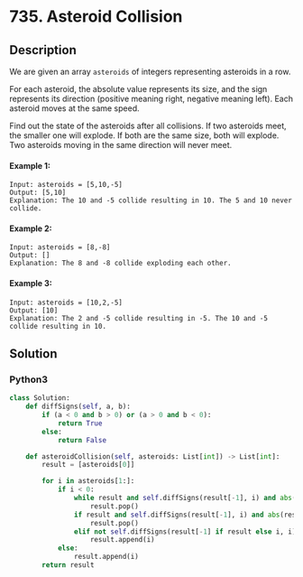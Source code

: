 # 735. Asteroid Collision

## Description
We are given an array `asteroids` of integers representing asteroids in a row.

For each asteroid, the absolute value represents its size, and the sign represents its direction (positive meaning right, negative meaning left). Each asteroid moves at the same speed.

Find out the state of the asteroids after all collisions. If two asteroids meet, the smaller one will explode. If both are the same size, both will explode. Two asteroids moving in the same direction will never meet.

#### Example 1:
```
Input: asteroids = [5,10,-5]
Output: [5,10]
Explanation: The 10 and -5 collide resulting in 10. The 5 and 10 never collide.
```

#### Example 2:
```
Input: asteroids = [8,-8]
Output: []
Explanation: The 8 and -8 collide exploding each other.
```

#### Example 3:
```
Input: asteroids = [10,2,-5]
Output: [10]
Explanation: The 2 and -5 collide resulting in -5. The 10 and -5 collide resulting in 10.
```


## Solution

### Python3
```python
class Solution:
    def diffSigns(self, a, b):
        if (a < 0 and b > 0) or (a > 0 and b < 0):
            return True
        else:
            return False

    def asteroidCollision(self, asteroids: List[int]) -> List[int]:
        result = [asteroids[0]]

        for i in asteroids[1:]:
            if i < 0:
                while result and self.diffSigns(result[-1], i) and abs(result[-1]) < abs(i):
                    result.pop()
                if result and self.diffSigns(result[-1], i) and abs(result[-1]) == abs(i):
                    result.pop()
                elif not self.diffSigns(result[-1] if result else i, i):
                    result.append(i)
            else:
                result.append(i)
        return result
```
